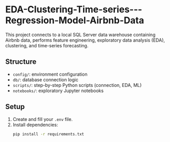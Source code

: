 # EDA-Clustering-Time-series---Regression-Model-Airbnb-Data

This project connects to a local SQL Server data warehouse containing Airbnb data, performs feature engineering, exploratory data analysis (EDA), clustering, and time-series forecasting.

## Structure
- `config/`: environment configuration
- `db/`: database connection logic
- `scripts/`: step-by-step Python scripts (connection, EDA, ML)
- `notebooks/`: exploratory Jupyter notebooks

## Setup
1. Create and fill your `.env` file.
2. Install dependencies:
   ```bash
   pip install -r requirements.txt
